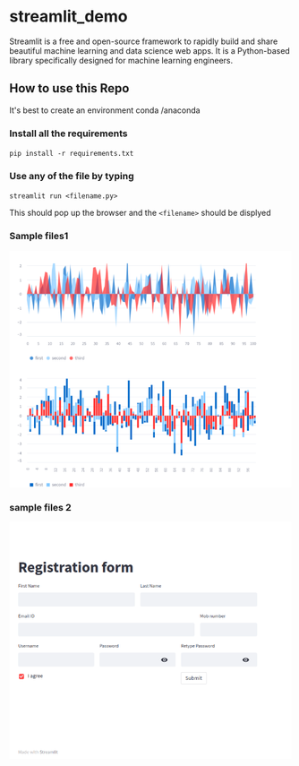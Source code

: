 # streamlit_demo
Streamlit is a free and open-source framework to rapidly build and share beautiful machine learning and data science web apps. It is a Python-based library specifically designed for machine learning engineers.


## How to use this Repo
It's best to create an environment conda /anaconda 

### Install all the requirements

`pip install -r requirements.txt`

### Use any of the file by typing 

`streamlit run <filename.py>`

This should pop up the browser and the `<filename>` should be displyed

### Sample files1

![alt text](https://github.com/KalyanSekhar7/streamlit_demo/blob/main/references/Screenshot%20from%202023-01-26%2012-43-58.png?raw=true)

### sample files 2

![alt text](https://github.com/KalyanSekhar7/streamlit_demo/blob/main/references/Screenshot%20from%202023-01-26%2012-45-21.png?raw=true)
